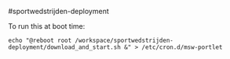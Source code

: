 #sportwedstrijden-deployment

To run this at boot time:
```
echo "@reboot root /workspace/sportwedstrijden-deployment/download_and_start.sh &" > /etc/cron.d/msw-portlet
```
